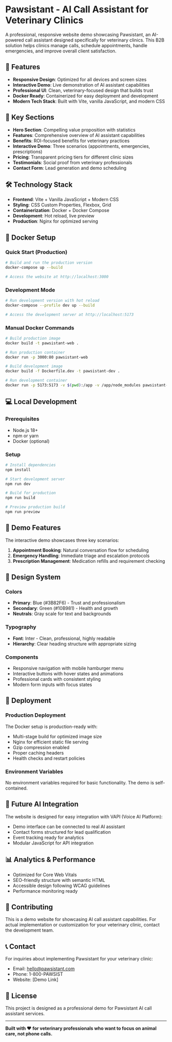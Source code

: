 # Pawsistant - AI Call Assistant for Veterinary Clinics

A professional, responsive website demo showcasing Pawsistant, an AI-powered call assistant designed specifically for veterinary clinics. This B2B solution helps clinics manage calls, schedule appointments, handle emergencies, and improve overall client satisfaction.

## 🚀 Features

- **Responsive Design**: Optimized for all devices and screen sizes
- **Interactive Demo**: Live demonstration of AI assistant capabilities
- **Professional UI**: Clean, veterinary-focused design that builds trust
- **Docker Ready**: Containerized for easy deployment and development
- **Modern Tech Stack**: Built with Vite, vanilla JavaScript, and modern CSS

## 🏥 Key Sections

- **Hero Section**: Compelling value proposition with statistics
- **Features**: Comprehensive overview of AI assistant capabilities
- **Benefits**: ROI-focused benefits for veterinary practices
- **Interactive Demo**: Three scenarios (appointments, emergencies, prescriptions)
- **Pricing**: Transparent pricing tiers for different clinic sizes
- **Testimonials**: Social proof from veterinary professionals
- **Contact Form**: Lead generation and demo scheduling

## 🛠️ Technology Stack

- **Frontend**: Vite + Vanilla JavaScript + Modern CSS
- **Styling**: CSS Custom Properties, Flexbox, Grid
- **Containerization**: Docker + Docker Compose
- **Development**: Hot reload, live preview
- **Production**: Nginx for optimized serving

## 🐳 Docker Setup

### Quick Start (Production)
```bash
# Build and run the production version
docker-compose up --build

# Access the website at http://localhost:3000
```

### Development Mode
```bash
# Run development version with hot reload
docker-compose --profile dev up --build

# Access the development server at http://localhost:5173
```

### Manual Docker Commands
```bash
# Build production image
docker build -t pawsistant-web .

# Run production container
docker run -p 3000:80 pawsistant-web

# Build development image
docker build -f Dockerfile.dev -t pawsistant-dev .

# Run development container
docker run -p 5173:5173 -v $(pwd):/app -v /app/node_modules pawsistant-dev
```

## 💻 Local Development

### Prerequisites
- Node.js 18+ 
- npm or yarn
- Docker (optional)

### Setup
```bash
# Install dependencies
npm install

# Start development server
npm run dev

# Build for production
npm run build

# Preview production build
npm run preview
```

## 📱 Demo Features

The interactive demo showcases three key scenarios:

1. **Appointment Booking**: Natural conversation flow for scheduling
2. **Emergency Handling**: Immediate triage and escalation protocols  
3. **Prescription Management**: Medication refills and requirement checking

## 🎨 Design System

### Colors
- **Primary**: Blue (#3B82F6) - Trust and professionalism
- **Secondary**: Green (#10B981) - Health and growth
- **Neutrals**: Gray scale for text and backgrounds

### Typography
- **Font**: Inter - Clean, professional, highly readable
- **Hierarchy**: Clear heading structure with appropriate sizing

### Components
- Responsive navigation with mobile hamburger menu
- Interactive buttons with hover states and animations
- Professional cards with consistent styling
- Modern form inputs with focus states

## 🚀 Deployment

### Production Deployment
The Docker setup is production-ready with:
- Multi-stage build for optimized image size
- Nginx for efficient static file serving
- Gzip compression enabled
- Proper caching headers
- Health checks and restart policies

### Environment Variables
No environment variables required for basic functionality. The demo is self-contained.

## 🔮 Future AI Integration

The website is designed for easy integration with VAPI (Voice AI Platform):

- Demo interface can be connected to real AI assistant
- Contact forms structured for lead qualification
- Event tracking ready for analytics
- Modular JavaScript for API integration

## 📊 Analytics & Performance

- Optimized for Core Web Vitals
- SEO-friendly structure with semantic HTML
- Accessible design following WCAG guidelines
- Performance monitoring ready

## 🤝 Contributing

This is a demo website for showcasing AI call assistant capabilities. For actual implementation or customization for your veterinary clinic, contact the development team.

## 📞 Contact

For inquiries about implementing Pawsistant for your veterinary clinic:
- Email: hello@pawsistant.com
- Phone: 1-800-PAWSIST
- Website: [Demo Link]

## 📄 License

This project is designed as a professional demo for Pawsistant AI call assistant services.

---

**Built with ❤️ for veterinary professionals who want to focus on animal care, not phone calls.**
